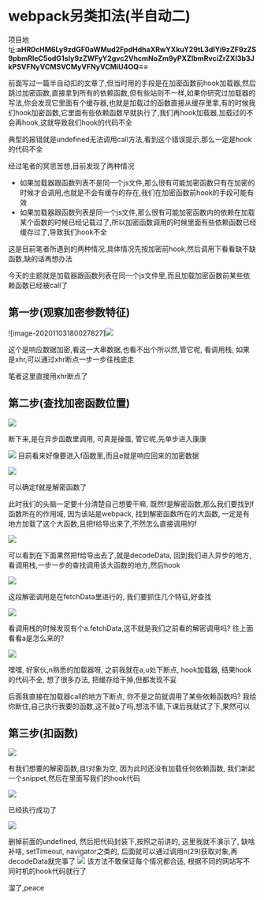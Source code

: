 # webpack另类扣法(半自动二)

项目地址:**aHR0cHM6Ly9zdGF0aWMud2FpdHdhaXRwYXkuY29tL3dlYi9zZF9zZS9pbmRleC5odG1sIy9zZWFyY2gvc2VhcmNoZm9yPXZlbmRvciZrZXl3b3JkPSVFNyVCMSVCMyVFNyVCMiU4OQ==**

前面写过一篇半自动扣的文章了,但当时用的手段是在加密函数前hook加载器,然后跳过加密函数,直接拿到所有的依赖函数,但有些站则不一样,如果你研究过加载器的写法,你会发现它里面有个缓存器,也就是加载过的函数直接从缓存里拿,有的时候我们hook加密函数,它里面有些依赖函数早就执行了,我们再hook加载器,加载过的不会再hook,这就导致我们hook的代码不全

典型的报错就是undefined无法调用call方法,看到这个错误提示,那么一定是hook的代码不全

经过笔者的冥思苦想,目前发现了两种情况

- 如果加载器跟函数列表不是同一个js文件,那么很有可能加密函数只有在加密的时候才会调用,也就是不会有缓存的存在,我们在加密函数前hook的手段可能有效
- 如果加载器跟函数列表是同一个js文件,那么很有可能加密函数内的依赖在加载某个函数的时候已经记载过了,所以加密函数调用的时候里面有些依赖函数已经缓存过了,导致我们hook不全

这是目前笔者所遇到的两种情况,具体情况先按加密前hook,然后调用下看看缺不缺函数,缺的话再想办法

今天的主题就是加载器跟函数列表在同一个js文件里,而且加载加密函数前某些依赖函数已经被call了

## 第一步(观察加密参数特征)

![image-20201103180027827][![](https://www.heqiang.site/wp-content/uploads/2020/11/wp_editor_md_8f928fcb13ea468a35b514913fba1f30.jpg)](https://www.heqiang.site/wp-content/uploads/2020/11/wp_editor_md_8f928fcb13ea468a35b514913fba1f30.jpg)

这个是响应数据加密,看这一大串数据,也看不出个所以然,管它呢, 看调用栈, 如果是xhr,可以通过xhr断点一步一步往栈底走

笔者这里直接用xhr断点了

## 第二步(查找加密函数位置)

[![](https://www.heqiang.site/wp-content/uploads/2020/11/wp_editor_md_7a950abb08d09d1486883f428c9e2266.jpg)](https://www.heqiang.site/wp-content/uploads/2020/11/wp_editor_md_7a950abb08d09d1486883f428c9e2266.jpg)

断下来,是在异步函数里调用, 可真是操蛋, 管它呢,先单步进入康康

[![](https://www.heqiang.site/wp-content/uploads/2020/11/wp_editor_md_7864397fc96c65b7d011d606f86ee23e.jpg)](https://www.heqiang.site/wp-content/uploads/2020/11/wp_editor_md_7864397fc96c65b7d011d606f86ee23e.jpg)
目前看来好像要进入f函数里,而且e就是响应回来的加密数据

[![](https://www.heqiang.site/wp-content/uploads/2020/11/wp_editor_md_6e00e63e5c6a55c465398093054c9d9b.jpg)](https://www.heqiang.site/wp-content/uploads/2020/11/wp_editor_md_6e00e63e5c6a55c465398093054c9d9b.jpg)

可以确定f就是解密函数了

此时我们的头脑一定要十分清楚自己想要干嘛, 既然f是解密函数,那么我们要找到f函数所在的作用域, 因为该站是webpack, 找到解密函数所在的大函数, 一定是有地方加载了这个大函数,且把f给导出来了,不然怎么直接调用的f

[![](https://www.heqiang.site/wp-content/uploads/2020/11/wp_editor_md_01900b1ac38083a85786f95930093fa0.jpg)](https://www.heqiang.site/wp-content/uploads/2020/11/wp_editor_md_01900b1ac38083a85786f95930093fa0.jpg)

可以看到在下面果然把f给导出去了,就是decodeData, 回到我们进入异步的地方,看调用栈,一步一步的查找调用该大函数的地方,然后hook

[![](https://www.heqiang.site/wp-content/uploads/2020/11/wp_editor_md_501a713264270ff503d431717cf28217.jpg)](https://www.heqiang.site/wp-content/uploads/2020/11/wp_editor_md_501a713264270ff503d431717cf28217.jpg)

这段解密调用是在fetchData里进行的, 我们要抓住几个特征,好查找

[![](https://www.heqiang.site/wp-content/uploads/2020/11/wp_editor_md_c0056ac09bd28dacb2b5246ba5da804e.jpg)](https://www.heqiang.site/wp-content/uploads/2020/11/wp_editor_md_c0056ac09bd28dacb2b5246ba5da804e.jpg)

看调用栈的时候发现有个a.fetchData,这不就是我们之前看的解密调用吗? 往上面看看a是怎么来的?

[![](https://www.heqiang.site/wp-content/uploads/2020/11/wp_editor_md_e5ab69767f4166d9ab06a5a9063c7ac6.jpg)](https://www.heqiang.site/wp-content/uploads/2020/11/wp_editor_md_e5ab69767f4166d9ab06a5a9063c7ac6.jpg)

嘿嘿, 好家伙,n熟悉的加载器呀, 之前我就在a,u处下断点, hook加载器, 结果hook的代码不全, 想了很多办法, 把缓存给干掉,但都发现不妥

后面我直接在加载器call的地方下断点, 你不是之前就调用了某些依赖函数吗? 我给你断住,自己执行我要的函数,这不就o了吗,想法不错,下课后我就试了下,果然可以

## 第三步(扣函数)

[![](https://www.heqiang.site/wp-content/uploads/2020/11/wp_editor_md_ae94f6820df3adaddea366e1aff707ee.jpg)](https://www.heqiang.site/wp-content/uploads/2020/11/wp_editor_md_ae94f6820df3adaddea366e1aff707ee.jpg)

有我们想要的解密函数,且t对象为空, 因为此时还没有加载任何依赖函数, 我们新起一个snippet,然后在里面写我们的hook代码

[![](https://www.heqiang.site/wp-content/uploads/2020/11/wp_editor_md_e6c9cbdce62621373a6cc9719e8a01a5.jpg)](https://www.heqiang.site/wp-content/uploads/2020/11/wp_editor_md_e6c9cbdce62621373a6cc9719e8a01a5.jpg)

已经执行成功了

[![](https://www.heqiang.site/wp-content/uploads/2020/11/wp_editor_md_7db11846589e239a5b5ba868a6fa12c4.jpg)](https://www.heqiang.site/wp-content/uploads/2020/11/wp_editor_md_7db11846589e239a5b5ba868a6fa12c4.jpg)

删掉前面的undefined, 然后把代码封装下,按照之前讲的, 这里我就不演示了, 缺啥补啥, setTimeout, navigator之类的, 后面就可以通过调用n(29)获取对象,再decodeData就完事了
[![](https://www.heqiang.site/wp-content/uploads/2020/11/wp_editor_md_0bda395fa6661f92acc325560f97017b.jpg)](https://www.heqiang.site/wp-content/uploads/2020/11/wp_editor_md_0bda395fa6661f92acc325560f97017b.jpg)
该方法不敢保证每个情况都合适, 根据不同的网站写不同时机的hook代码就行了

溜了,peace